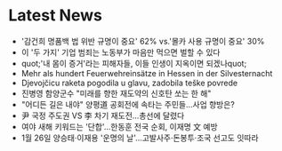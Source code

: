 # Latest News
-  '감건희 명품백 법 위반 규명이 중요' 62% vs.'몰카 사용 규명이 중요' 30%
-  이 '두 가지' 기업 범죄는 노동부가 마음만 먹으면 벌할 수 있다
-  quot;'내 몸이 증거'라는 피해자들, 이들 인생이 지옥이면 되겠나quot;
-  Mehr als hundert Feuerwehreinsätze in Hessen in der Silvesternacht
-  Djevojčicu raketa pogodila u glavu, zadobila teške povrede
-  진병영 함양군수 "미래를 향한 재도약의 신호탄 쏘는 한 해"
-  "어디든 길은 내야" 양평道 공회전에 속타는 주민들…사업 향방은?
-  尹 국정 주도권 VS 李 차기 재도전…총선에 달렸다
-  여야 새해 키워드는 '단합'…한동훈 전국 순회, 이재명 文 예방
-  1월 26일 양승태·이재용 '운명의 날'…고발사주·돈봉투·조국 선고도 잇따라
